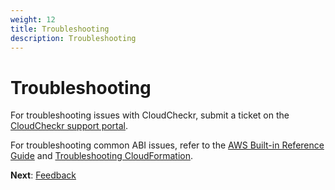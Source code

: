 ```yaml
---
weight: 12
title: Troubleshooting
description: Troubleshooting
---
```

# Troubleshooting

For troubleshooting issues with CloudCheckr, submit a ticket on the [CloudCheckr support portal](https://spot.io/product/cloudcheckr/contact-us/).

For troubleshooting common ABI issues, refer to the [AWS Built-in Reference Guide](https://aws-abi.s3.amazonaws.com/guide/cfn-abi-aws-reference-guide/overview/index.html) and [Troubleshooting CloudFormation](https://docs.aws.amazon.com/AWSCloudFormation/latest/UserGuide/troubleshooting.html).

**Next**: [Feedback](/feedback/index.html)